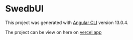 # SwedbUI

This project was generated with [Angular CLI](https://github.com/angular/angular-cli) version 13.0.4.

The project can be view on here on [vercel app](https://swedb.vercel.app/)